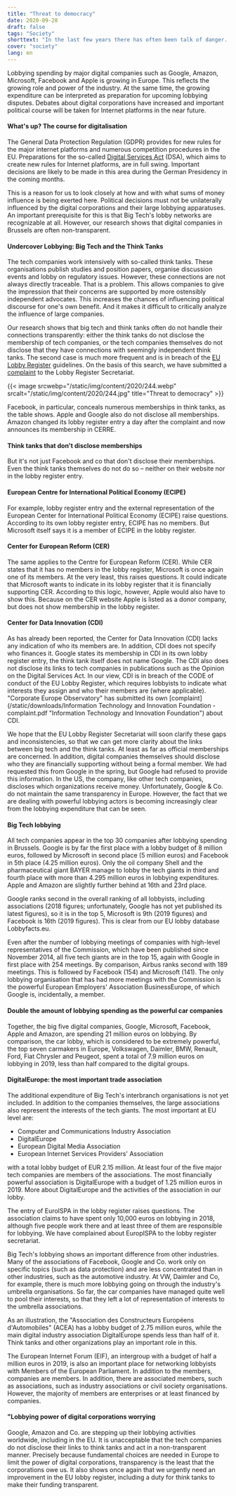 ```yaml
---
title: "Threat to democracy"
date: 2020-09-28
draft: false
tags: "Society"
shorttext: "In the last few years there has often been talk of danger. These people who undermine our democracy. Russia? Islamists? No, it's the lobbyists and thus politicians themselves!"
cover: "society"
lang: en
---
```


Lobbying spending by major digital companies such as Google, Amazon, Microsoft, Facebook and Apple is growing in Europe. This reflects the growing role and power of the industry. At the same time, the growing expenditure can be interpreted as preparation for upcoming lobbying disputes. Debates about digital corporations have increased and important political course will be taken for Internet platforms in the near future.

#### What's up? The course for digitalisation

The General Data Protection Regulation (GDPR) provides for new rules for the major internet platforms and numerous competition procedures in the EU. Preparations for the so-called [Digital Services Act](https://netzpolitik.org/2020/eu-plattformgrundgesetz-digital-services-act/ "Das Plattformgrundgesetz") (DSA), which aims to create new rules for Internet platforms, are in full swing. Important decisions are likely to be made in this area during the German Presidency in the coming months.

This is a reason for us to look closely at how and with what sums of money influence is being exerted here. Political decisions must not be unilaterally influenced by the digital corporations and their large lobbying apparatuses. An important prerequisite for this is that Big Tech's lobby networks are recognizable at all. However, our research shows that digital companies in Brussels are often non-transparent.

#### Undercover Lobbying: Big Tech and the Think Tanks

The tech companies work intensively with so-called think tanks. These organisations publish studies and position papers, organise discussion events and lobby on regulatory issues. However, these connections are not always directly traceable. That is a problem. This allows companies to give the impression that their concerns are supported by more ostensibly independent advocates. This increases the chances of influencing political discourse for one's own benefit. And it makes it difficult to critically analyze the influence of large companies.

Our research shows that big tech and think tanks often do not handle their connections transparently: either the think tanks do not disclose the membership of tech companies, or the tech companies themselves do not disclose that they have connections with seemingly independent think tanks. The second case is much more frequent and is in breach of the [EU Lobby Register](https://ec.europa.eu/transparencyregister/public/staticPage/displayStaticPage.do?locale=en&reference=GUIDELINES "How to achieve a good registration & avoid common mistakes") guidelines. On the basis of this search, we have submitted a [complaint](/static/downloads/Beschwerden-Lobbyregistersekretariat-1.pdf "Dear Register Secretariat Team") to the Lobby Register Secretariat.

{{< image srcwebp="/static/img/content/2020/244.webp" srcalt="/static/img/content/2020/244.jpg" title="Threat to democracy" >}}

Facebook, in particular, conceals numerous memberships in think tanks, as the table shows. Apple and Google also do not disclose all memberships. Amazon changed its lobby register entry a day after the complaint and now announces its membership in CERRE.

#### Think tanks that don't disclose memberships

But it's not just Facebook and co that don't disclose their memberships. Even the think tanks themselves do not do so – neither on their website nor in the lobby register entry.

#### European Centre for International Political Economy (ECIPE)

For example, lobby register entry and the external representation of the European Center for International Political Economy (ECIPE) raise questions. According to its own lobby register entry, ECIPE has no members. But Microsoft itself says it is a member of ECIPE in the lobby register.

#### Center for European Reform (CER)

The same applies to the Centre for European Reform (CER). While CER states that it has no members in the lobby register, Microsoft is once again one of its members. At the very least, this raises questions. It could indicate that Microsoft wants to indicate in its lobby register that it is financially supporting CER. According to this logic, however, Apple would also have to show this. Because on the CER website Apple is listed as a donor company, but does not show membership in the lobby register.

#### Center for Data Innovation (CDI)

As has already been reported, the Center for Data Innovation (CDI) lacks any indication of who its members are. In addition, CDI does not specify who finances it. Google states its membership in CDI in its own lobby register entry, the think tank itself does not name Google. The CDI also does not disclose its links to tech companies in publications such as the Opinion on the Digital Services Act. In our view, CDI is in breach of the CODE of conduct of the EU Lobby Register, which requires lobbyists to indicate what interests they assign and who their members are (where applicable). "Corporate Europe Observatory" has submitted its own [complaint](/static/downloads/Information Technology and Innovation Foundation - complaint.pdf "Information Technology and Innovation Foundation") about CDI.

We hope that the EU Lobby Register Secretariat will soon clarify these gaps and inconsistencies, so that we can get more clarity about the links between big tech and the think tanks. At least as far as official memberships are concerned. In addition, digital companies themselves should disclose who they are financially supporting without being a formal member. We had requested this from Google in the spring, but Google had refused to provide this information. In the US, the company, like other tech companies, discloses which organizations receive money. Unfortunately, Google & Co. do not maintain the same transparency in Europe. However, the fact that we are dealing with powerful lobbying actors is becoming increasingly clear from the lobbying expenditure that can be seen.

#### Big Tech lobbying

All tech companies appear in the top 30 companies after lobbying spending in Brussels. Google is by far the first place with a lobby budget of 8 million euros, followed by Microsoft in second place (5 million euros) and Facebook in 5th place (4.25 million euros). Only the oil company Shell and the pharmaceutical giant BAYER manage to lobby the tech giants in third and fourth place with more than 4.295 million euros in lobbying expenditures. Apple and Amazon are slightly further behind at 16th and 23rd place.

Google ranks second in the overall ranking of all lobbyists, including associations (2018 figures; unfortunately, Google has not yet published its latest figures), so it is in the top 5, Microsoft is 9th (2019 figures) and Facebook is 16th (2019 figures). This is clear from our EU lobby database Lobbyfacts.eu.

Even after the number of lobbying meetings of companies with high-level representatives of the Commission, which have been published since November 2014, all five tech giants are in the top 15, again with Google in first place with 254 meetings. By comparison, Airbus ranks second with 189 meetings. This is followed by Facebook (154) and Microsoft (141). The only lobbying organisation that has had more meetings with the Commission is the powerful European Employers' Association BusinessEurope, of which Google is, incidentally, a member.

#### Double the amount of lobbying spending as the powerful car companies

Together, the big five digital companies, Google, Microsoft, Facebook, Apple and Amazon, are spending 21 million euros on lobbying. By comparison, the car lobby, which is considered to be extremely powerful, the top seven carmakers in Europe, Volkswagen, Daimler, BMW, Renault, Ford, Fiat Chrysler and Peugeot, spent a total of 7.9 million euros on lobbying in 2019, less than half compared to the digital groups.

#### DigitalEurope: the most important trade association

The additional expenditure of Big Tech's interbranch organisations is not yet included. In addition to the companies themselves, the large associations also represent the interests of the tech giants. The most important at EU level are:

  - Computer and Communications Industry Association
  - DigitalEurope
  - European Digital Media Association
  - European Internet Services Providers' Association

with a total lobby budget of EUR 2.15 million. At least four of the five major tech companies are members of the associations. The most financially powerful association is DigitalEurope with a budget of 1.25 million euros in 2019. More about DigitalEurope and the activities of the association in our lobby.

The entry of EuroISPA in the lobby register raises questions. The association claims to have spent only 10,000 euros on lobbying in 2018, although five people work there and at least three of them are responsible for lobbying. We have complained about EuropISPA to the lobby register secretariat.

Big Tech's lobbying shows an important difference from other industries. Many of the associations of Facebook, Google and Co. work only on specific topics (such as data protection) and are less concentrated than in other industries, such as the automotive industry. At VW, Daimler and Co, for example, there is much more lobbying going on through the industry's umbrella organisations. So far, the car companies have managed quite well to pool their interests, so that they left a lot of representation of interests to the umbrella associations.

As an illustration, the "Association des Constructeurs Européens d'Automobiles" (ACEA) has a lobby budget of 2.75 million euros, while the main digital industry association DigitalEurope spends less than half of it. Think tanks and other organizations play an important role in this.

The European Internet Forum (EIF), an intergroup with a budget of half a million euros in 2019, is also an important place for networking lobbyists with Members of the European Parliament. In addition to the members, companies are members. In addition, there are associated members, such as associations, such as industry associations or civil society organisations. However, the majority of members are enterprises or at least financed by companies.

#### "Lobbying power of digital corporations worrying

Google, Amazon and Co. are stepping up their lobbying activities worldwide, including in the EU. It is unacceptable that the tech companies do not disclose their links to think tanks and act in a non-transparent manner. Precisely because fundamental choices are needed in Europe to limit the power of digital corporations, transparency is the least that the corporations owe us. It also shows once again that we urgently need an improvement in the EU lobby register, including a duty for think tanks to make their funding transparent.
